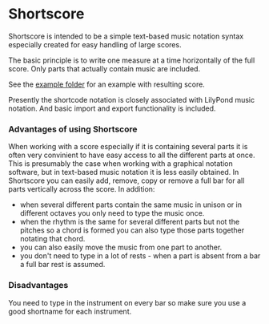 Shortscore
====================

Shortscore is intended to be a simple text-based music notation syntax especially created for easy handling of large scores.

The basic principle is to write one measure at a time horizontally of the full score. Only parts that actually contain music are included.

See the [example folder](https://github.com/PeterBjuhr/shortscore/tree/master/example) for an example with resulting score.

Presently the shortcode notation is closely associated with LilyPond music notation. And basic import and export functionality is included.  

### Advantages of using Shortscore

When working with a score especially if it is containing several parts it is often very convinient to have easy access to all the different parts at once. This is presumably the case when working with a graphical notation software, but in text-based music notation it is less easily obtained. In Shortscore you can easily add, remove, copy or remove a full bar for all parts vertically across the score. In addition:

- when several different parts contain the same music in unison or in different octaves you only need to type the music once.
- when the rhythm is the same for several different parts but not the pitches so a chord is formed you can also type those parts together notating that chord.  
- you can also easily move the music from one part to another.
- you don't need to type in a lot of rests - when a part is absent from a bar a full bar rest is assumed.

### Disadvantages

You need to type in the instrument on every bar so make sure you use a good shortname for each instrument.
